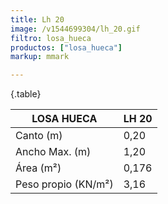```yaml
---
title: Lh 20
image: /v1544699304/lh_20.gif
filtro: losa_hueca
productos: ["losa_hueca"]
markup: mmark

---
```

{.table}

|LOSA HUECA|LH 20|
|--- |--- |
|Canto (m)|0,20|
|Ancho Max. (m)|1,20|
|Área (m²)|0,176|
|Peso propio (KN/m²)|3,16|
